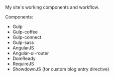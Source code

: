 My site's working components and workflow.

Components:
* Gulp
* Gulp-coffee
* Gulp-connect
* Gulp-sass
* AngularJS
* Angular-ui-router
* DomReady
* RequireJS
* ShowdownJS (for custom blog entry directive)
